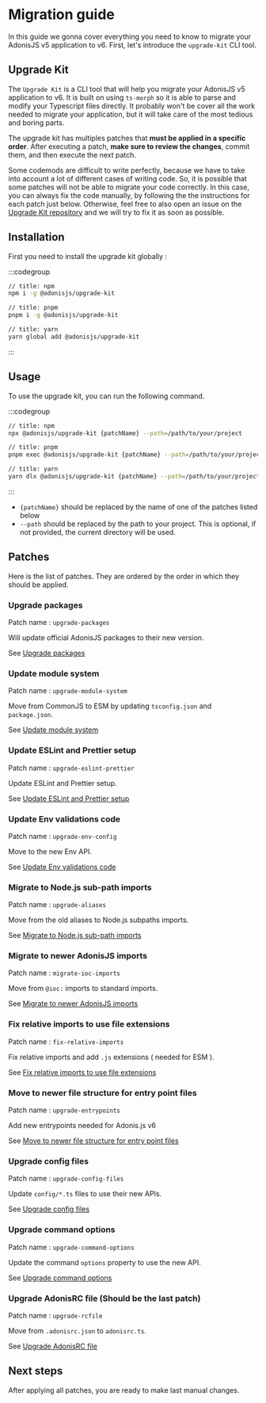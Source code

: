 # Migration guide

In this guide we gonna cover everything you need to know to migrate your AdonisJS v5 application to v6. First, let's introduce the `upgrade-kit` CLI tool.

## Upgrade Kit

The `Upgrade Kit` is a CLI tool that will help you migrate your AdonisJS v5 application to v6. It is built on using `ts-morph` so it is able to parse and modify your Typescript files directly. It probably won't be cover all the work needed to migrate your application, but it will take care of the most tedious and boring parts.

The upgrade kit has multiples patches that **must be applied in a specific order**. After executing a patch, **make sure to review the changes**, commit them, and then execute the next patch.

Some codemods are difficult to write perfectly, because we have to take into account a lot of different cases of writing code. So, it is possible that some patches will not be able to migrate your code correctly. In this case, you can always fix the code manually, by following the the instructions for each patch just below. Otherwise, feel free to also open an issue on the [Upgrade Kit repository](https://github.com/adonisjs/upgrade-kit) and we will try to fix it as soon as possible.

## Installation

First you need to install the upgrade kit globally :

:::codegroup

```sh
// title: npm
npm i -g @adonisjs/upgrade-kit
```

```sh
// title: pnpm
pnpm i -g @adonisjs/upgrade-kit
```

```sh
// title: yarn
yarn global add @adonisjs/upgrade-kit
```

:::

## Usage

To use the upgrade kit, you can run the following command.

:::codegroup

```sh
// title: npm
npx @adonisjs/upgrade-kit {patchName} --path=/path/to/your/project
```

```sh
// title: pnpm
pnpm exec @adonisjs/upgrade-kit {patchName} --path=/path/to/your/project
```

```sh
// title: yarn
yarn dlx @adonisjs/upgrade-kit {patchName} --path=/path/to/your/project
```

:::

- `{patchName}` should be replaced by the name of one of the patches listed below
- `--path` should be replaced by the path to your project. This is optional, if not provided, the current directory will be used.

## Patches

Here is the list of patches. They are ordered by the order in which they should be applied.

### Upgrade packages

Patch name : `upgrade-packages`

Will update official AdonisJS packages to their new version.

See [Upgrade packages](./1_upgrade_packages.md)

### Update module system

Patch name : `upgrade-module-system`

Move from CommonJS to ESM by updating `tsconfig.json` and `package.json`.

See [Update module system](./2_update_module_system.md)

### Update ESLint and Prettier setup

Patch name : `upgrade-eslint-prettier`

Update ESLint and Prettier setup.

See [Update ESLint and Prettier setup](./3_update_eslint_prettier_setup.md)

### Update Env validations code

Patch name : `upgrade-env-config`

Move to the new Env API.

See [Update Env validations code](./4_update_env_validations_code.md)

### Migrate to Node.js sub-path imports

Patch name : `upgrade-aliases`

Move from the old aliases to Node.js subpaths imports.

See [Migrate to Node.js sub-path imports](./5_upgrade_aliases.md)

### Migrate to newer AdonisJS imports

Patch name : `migrate-ioc-imports`

Move from `@ioc:` imports to standard imports.

See [Migrate to newer AdonisJS imports](./6_migrate_to_newer_imports.md)

### Fix relative imports to use file extensions

Patch name : `fix-relative-imports`

Fix relative imports and add `.js` extensions ( needed for ESM ).

See [Fix relative imports to use file extensions](./7_fix_relative_imports.md)

### Move to newer file structure for entry point files

Patch name : `upgrade-entrypoints`

Add new entrypoints needed for Adonis.js v6

See [Move to newer file structure for entry point files](./8_upgrade_entrypoints.md)

### Upgrade config files

Patch name : `upgrade-config-files`

Update `config/*.ts` files to use their new APIs.

See [Upgrade config files](./9_upgrade_config_files.md)

### Upgrade command options

Patch name : `upgrade-command-options`

Update the command `options` property to use the new API.

See [Upgrade command options](./10_upgrade_commands_options.md)

### Upgrade AdonisRC file (Should be the last patch)

Patch name : `upgrade-rcfile`

Move from `.adonisrc.json` to `adonisrc.ts`.

See [Upgrade AdonisRC file](./11_upgrade_adonisrc_file.md)

## Next steps

After applying all patches, you are ready to make last manual changes.
